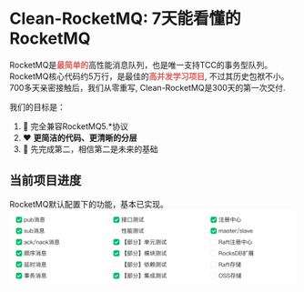 # Clean-RocketMQ: 7天能看懂的RocketMQ 
RocketMQ是<strong style="color:#D55F5B;">最简单的</strong>高性能消息队列，也是唯一支持TCC的事务型队列。<br />
RocketMQ核心代码约5万行，是最佳的<strong style="color:#D55F5B;">高并发学习项目</strong>, 不过其历史包袱不小。<br />
700多天亲密接触后，我们从零重写, Clean-RocketMQ是300天的第一次交付.

我们的目标是：
1. :rocket: 完全兼容RocketMQ5.*协议
2. :heart: <strong>更简洁的代码、更清晰的分层</strong>
3. :brain: 先完成第二，相信第二是未来的基础

## 当前项目进度
RocketMQ默认配置下的功能，基本已实现。
![项目进度](/docs/cn/img/wolfmq-progress.png "项目进度")






